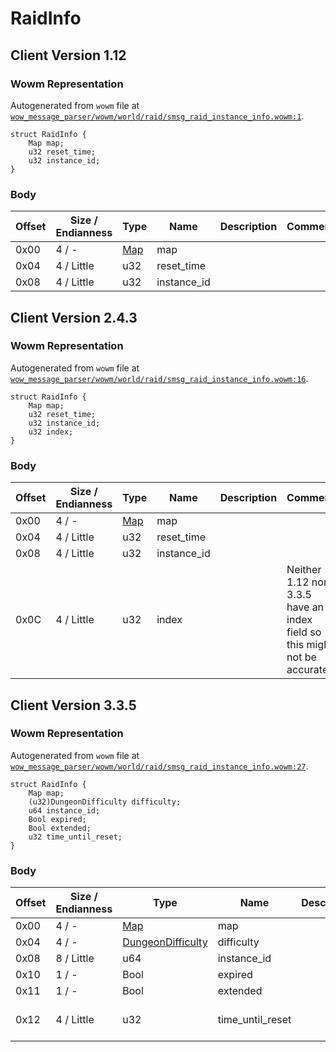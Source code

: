 # RaidInfo

## Client Version 1.12

### Wowm Representation

Autogenerated from `wowm` file at [`wow_message_parser/wowm/world/raid/smsg_raid_instance_info.wowm:1`](https://github.com/gtker/wow_messages/tree/main/wow_message_parser/wowm/world/raid/smsg_raid_instance_info.wowm#L1).
```rust,ignore
struct RaidInfo {
    Map map;
    u32 reset_time;
    u32 instance_id;
}
```
### Body

| Offset | Size / Endianness | Type | Name | Description | Comment |
| ------ | ----------------- | ---- | ---- | ----------- | ------- |
| 0x00 | 4 / - | [Map](map.md) | map |  |  |
| 0x04 | 4 / Little | u32 | reset_time |  |  |
| 0x08 | 4 / Little | u32 | instance_id |  |  |

## Client Version 2.4.3

### Wowm Representation

Autogenerated from `wowm` file at [`wow_message_parser/wowm/world/raid/smsg_raid_instance_info.wowm:16`](https://github.com/gtker/wow_messages/tree/main/wow_message_parser/wowm/world/raid/smsg_raid_instance_info.wowm#L16).
```rust,ignore
struct RaidInfo {
    Map map;
    u32 reset_time;
    u32 instance_id;
    u32 index;
}
```
### Body

| Offset | Size / Endianness | Type | Name | Description | Comment |
| ------ | ----------------- | ---- | ---- | ----------- | ------- |
| 0x00 | 4 / - | [Map](map.md) | map |  |  |
| 0x04 | 4 / Little | u32 | reset_time |  |  |
| 0x08 | 4 / Little | u32 | instance_id |  |  |
| 0x0C | 4 / Little | u32 | index |  | Neither 1.12 nor 3.3.5 have an index field so this might not be accurate. |

## Client Version 3.3.5

### Wowm Representation

Autogenerated from `wowm` file at [`wow_message_parser/wowm/world/raid/smsg_raid_instance_info.wowm:27`](https://github.com/gtker/wow_messages/tree/main/wow_message_parser/wowm/world/raid/smsg_raid_instance_info.wowm#L27).
```rust,ignore
struct RaidInfo {
    Map map;
    (u32)DungeonDifficulty difficulty;
    u64 instance_id;
    Bool expired;
    Bool extended;
    u32 time_until_reset;
}
```
### Body

| Offset | Size / Endianness | Type | Name | Description | Comment |
| ------ | ----------------- | ---- | ---- | ----------- | ------- |
| 0x00 | 4 / - | [Map](map.md) | map |  |  |
| 0x04 | 4 / - | [DungeonDifficulty](dungeondifficulty.md) | difficulty |  |  |
| 0x08 | 8 / Little | u64 | instance_id |  |  |
| 0x10 | 1 / - | Bool | expired |  |  |
| 0x11 | 1 / - | Bool | extended |  |  |
| 0x12 | 4 / Little | u32 | time_until_reset |  | Seems to be in seconds |

